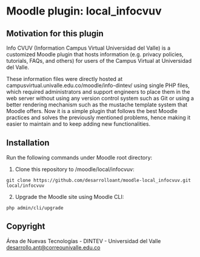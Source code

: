 # Moodle plugin: local_infocvuv
## Motivation for this plugin
Info CVUV (Information Campus Virtual Universidad del Valle) is a customized Moodle plugin that hosts information (e.g. privacy policies, tutorials, FAQs, and others) for users of the Campus Virtual at Universidad del Valle.

These information files were directly hosted at campusvirtual.univalle.edu.co/moodle/info-dintev/ using single PHP files, which required administrators and support engineers to place them in the web server without using any version control system such as Git or using a better rendering mechanism such as the mustache template system that Moodle offers. Now it is a simple plugin that follows the best Moodle practices and solves the previously mentioned problems, hence making it easier to maintain and to keep adding new functionalities.

## Installation
Run the following commands under Moodle root directory:
1. Clone this repository to /moodle/local/infocvuv:
```
git clone https://github.com/desarrolloant/moodle-local_infocvuv.git local/infocvuv
```
2. Upgrade the Moodle site using Moodle CLI:
```
php admin/cli/upgrade
```

## Copyright
Área de Nuevas Tecnologías - DINTEV - Universidad del Valle <desarrollo.ant@correounivalle.edu.co>
